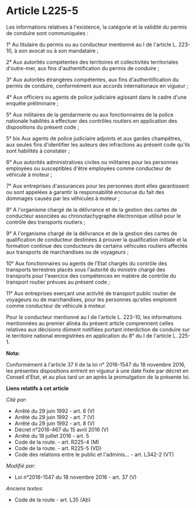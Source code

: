 # Article L225-5

Les informations relatives à l'existence, la catégorie et la validité du permis de conduire sont communiquées :

1° Au titulaire du permis ou au conducteur mentionné au I de l'article L. 223-10, à son avocat ou à son mandataire ;

2° Aux autorités compétentes des territoires et collectivités territoriales d'outre-mer, aux fins d'authentification du
permis de conduire ;

3° Aux autorités étrangères compétentes, aux fins d'authentification du permis de conduire, conformément aux accords
internationaux en vigueur ;

4° Aux officiers ou agents de police judiciaire agissant dans le cadre d'une enquête préliminaire ;

5° Aux militaires de la gendarmerie ou aux fonctionnaires de la police nationale habilités à effectuer des contrôles routiers
en application des dispositions du présent code ;

5° bis Aux agents de police judiciaire adjoints et aux gardes champêtres, aux seules fins d'identifier les auteurs des
infractions au présent code qu'ils sont habilités à constater ;

6° Aux autorités administratives civiles ou militaires pour les personnes employées ou susceptibles d'être employées comme
conducteur de véhicule à moteur ;

7° Aux entreprises d'assurances pour les personnes dont elles garantissent ou sont appelées à garantir la responsabilité
encourue du fait des dommages causés par les véhicules à moteur ;

8° A l'organisme chargé de la délivrance et de la gestion des cartes de conducteur associées au chronotachygraphe
électronique utilisé pour le contrôle des transports routiers ;

9° A l'organisme chargé de la délivrance et de la gestion des cartes de qualification de conducteur destinées à prouver la
qualification initiale et la formation continue des conducteurs de certains véhicules routiers affectés aux transports de
marchandises ou de voyageurs ;

10° Aux fonctionnaires ou agents de l'Etat chargés du contrôle des transports terrestres placés sous l'autorité du ministre
chargé des transports pour l'exercice des compétences en matière de contrôle du transport routier prévues au présent code ;

11° Aux entreprises exerçant une activité de transport public routier de voyageurs ou de marchandises, pour les personnes
qu'elles emploient comme conducteur de véhicule à moteur.

Pour le conducteur mentionné au I de l'article L. 223-10, les informations mentionnées au premier alinéa du présent article
comprennent celles relatives aux décisions dûment notifiées portant interdiction de conduire sur le territoire national
enregistrées en application du 8° du I de l'article L. 225-1.

**Nota:**

Conformément à l'article 37 II de la loi n° 2016-1547 du 18 novembre 2016, les présentes dispositions entrent en vigueur à
une date fixée par décret en Conseil d'Etat, et au plus tard un an après la promulgation de la présente loi.

**Liens relatifs à cet article**

_Cité par_:

  - Arrêté du 29 juin 1992 - art. 6 (V)
  - Arrêté du 29 juin 1992 - art. 7 (V)
  - Arrêté du 29 juin 1992 - art. 8 (V)
  - Décret n°2016-467 du 15 avril 2016 (V)
  - Arrêté du 18 juillet 2016 - art. 5
  - Code de la route. - art. R225-4 (M)
  - Code de la route. - art. R225-5 (VD)
  - Code des relations entre le public et l'adminis... - art. L342-2 (VT)

_Modifié par_:

  - Loi n°2016-1547 du 18 novembre 2016 - art. 37 (V)

_Anciens textes_:

  - Code de la route - art. L35 (Ab)
